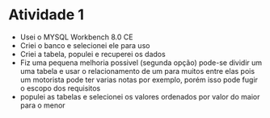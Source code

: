 # Atividade 1 

- Usei o MYSQL Workbench 8.0 CE
- Criei o banco e selecionei ele para uso
- Criei a tabela, populei e recuperei os dados
- Fiz uma pequena melhoria possivel (segunda opção) pode-se dividir um uma tabela e usar o relacionamento de um para muitos entre elas
pois um motorista pode ter varias notas por exemplo, porém isso pode fugir o escopo dos requisitos
- populei as tabelas e selecionei os valores ordenados por valor do maior para o menor